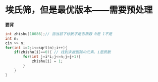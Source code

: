 # 埃氏筛，但是最优版本——需要预处理
**要背**
~~~c++
int zhishu[10086];// 指当前下标数字是否质数 0是 1不是
int n;
cin >> n;
for(int i=2;i<=sqrt(n);i++){
    if(zhishu[i]==0){ // 找到未被删除の元素，i是质数
        for(int j=i*i;j<=n;j=j+1){
            zhishu[i] = 1;
        }
    }
}
~~~